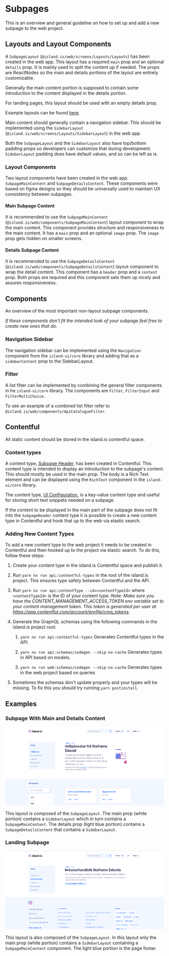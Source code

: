 # Subpages

This is an overview and general guideline on how to set up and add a new subpage
to the web project.

## Layouts and Layout Components

A `SubpageLayout` (`@island.is/web/screens/Layouts/Layouts`) has been created in
the web app. This layout has a required `main` prop and an optional `details`
prop. It is mainly used to split the content up if needed. The props are
ReactNodes so the main and details portions of the layout are entirely
customizable.

Generally the main content portion is supposed to contain some introduction to
the content displayed in the details portion.

For landing pages, this layout should be used with an empty details prop.

Example layouts can be found [here](subpages.md#examples).

Main content should generally contain a navigation sidebar. This should be
implemented using the `SidebarLayout` (`@island.is/web/screens/Layouts/SidebarLayout`)
in the web app.

Both the `SubpageLayout` and the `SidebarLayout` also have top/bottom padding
props so developers can customize that during development. `SidebarLayout`
padding does have default values, and so can be left as is.

### Layout Components

Two layout components have been created in the web app. `SubpageMainContent` and
`SubpageDetailsContent`. These components were based on figma designs so they
should be universally used to maintain UX consistency between subpages.

#### Main Subpage Content

It is recommended to use the `SubpageMainContent` (`@island.is/web/components/SubpageMainContent`)
layout component to wrap the main content. This component provides structure and
responsiveness to the main content. It has a `main` prop and an optional
`image` prop. The `image` prop gets hidden on smaller screens.

#### Details Subpage Content

It is recommended to use the `SubpageDetailsContent` (`@island.is/web/components/SubpageDetailsContent`)
layout component to wrap the detail content. This component has a `header` prop
and a `content` prop. Both props are required and this component sets them up
nicely and assures responsiveness.

## Components

An overview of the most important non-layout subpage components.

_If these components don't fit the intended look of your subpage feel free to
create new ones that do._

### Navigation Sidebar

The navigation sidebar can be implemented using the `Navigation` component from
the `island-ui/core` library and adding that as a `sidebarContent` prop
to the SidebarLayout.

### Filter

A list filter can be implemented by combining the general filter components in
he `island-ui/core` library. The components are `Filter`, `FilterInput` and
`FilterMultiChoice`.

To see an example of a combined list filter refer to
`@island.is/web/components/ApiCatalogueFilter`.

## Contentful

All static content should be stored in the island.is contentful space.

### Content types

A content type, [Subpage Header](https://app.contentful.com/spaces/8k0h54kbe6bj/content_types?searchTerm=Subpage%20Header),
has been created in Contentful. This content type is intended to display an
introduction to the subpage's content. This should mostly be used in the main
prop. The body is a Rich Text element and can be displayed using the `RichText`
component in the `island-ui/core` library.

The content type, [UI Configuration](https://app.contentful.com/spaces/8k0h54kbe6bj/content_types?searchTerm=UI%20configuration),
is a key-value content type and useful for storing short text snippets needed
on a subpage.

If the content to be displayed in the main part of the subpage does not fit into
the `SubpageHeader` content type it is possible to create a new content type in
Contentful and hook that up to the web via elastic search.

### Adding New Content Types

To add a new content type to the web project it needs to be created in
Contentful and then hooked up to the project via elastic search. To do this,
follow these steps:

1. Create your content type in the island.is Contentful space and publish it.

2. Run `yarn nx run api:contentful-types` in the root of the island.is project. This ensures type safety between Contentful and the API.

3. Run `yarn nx run api:contentType --id=<contentTypeId>` where `<contentTypeId>` is the ID of your content type. _Note: Make sure you have the CONTENT_MANAGEMENT_ACCESS_TOKEN env variable set to your content management token. This token is generated per user at https://app.contentful.com/account/profile/cma_tokens_.

4. Generate the GraphQL schemas using the following commands in the island.is project root:

   1. `yarn nx run api:contentful-types` Generates Contentful types in the API.

   2. `yarn nx run api:schemas/codegen --skip-nx-cache` Generates types in API based on models.

   3. `yarn nx run web:schemas/codegen --skip-nx-cache` Generates types in the web project based on queries

5. Sometimes the schemas don't update properly and your types will be missing. To fix this you should try running `yarn postinstall`.

## Examples

### Subpage With Main and Details Content

![Subpage With Main and Details Content][main_details_layout]

This layout is composed of the `SubpageLayout`. The main prop (white portion)
contains a `SidebarLayout` which in turn contains a `SubpageMainContent`. The
details prop (light blue portion) contains a `SubpageDetailsContent` that
contains a `SidebarLayout`.

### Landing Subpage

![Landing Subpage][landing_layout]

This layout is also composed of the `SubpageLayout`. In this layout only the main
prop (white portion) contains a `SidebarLayout` containing a `SubpageMainContent`
component. The light blue portion is the page footer.

[main_details_layout]: ./assets/subpages_main_details_layout.png
[landing_layout]: ./assets/subpages_landing_layout.png
